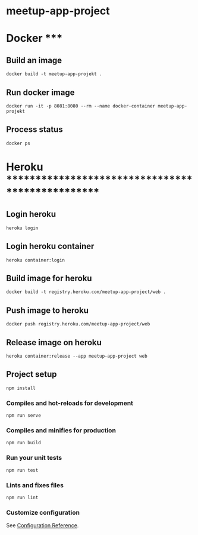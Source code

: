 # meetup-app-project

# Docker ***
## Build an image
```
docker build -t meetup-app-projekt .
```
## Run docker image
```
docker run -it -p 8081:8080 --rm --name docker-container meetup-app-projekt
```
## Process status
```
docker ps
```
# Heroku ************************************************
        
## Login heroku
```
heroku login
```
## Login heroku container
```
heroku container:login
```
## Build image for heroku
```
docker build -t registry.heroku.com/meetup-app-project/web .
```
## Push image to heroku
```
docker push registry.heroku.com/meetup-app-project/web
```
## Release image on heroku
```
heroku container:release --app meetup-app-project web
```

## Project setup
```
npm install
```

### Compiles and hot-reloads for development
```
npm run serve
```

### Compiles and minifies for production
```
npm run build
```

### Run your unit tests
```
npm run test
```

### Lints and fixes files
```
npm run lint
```

### Customize configuration
See [Configuration Reference](https://cli.vuejs.org/config/).
